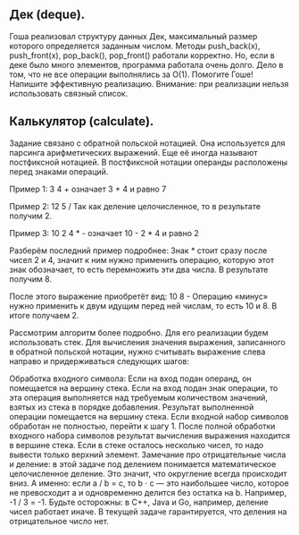 ## Дек (deque).
Гоша реализовал структуру данных Дек, максимальный размер которого определяется заданным числом. Методы push_back(x), push_front(x), pop_back(), pop_front() работали корректно. Но, если в деке было много элементов, программа работала очень долго. Дело в том, что не все операции выполнялись за O(1). Помогите Гоше! Напишите эффективную реализацию. Внимание: при реализации нельзя использовать связный список.

## Калькулятор (сalculate).
Задание связано с обратной польской нотацией. Она используется для парсинга арифметических выражений. Еще её иногда называют постфиксной нотацией. В постфиксной нотации операнды расположены перед знаками операций.

Пример 1: 3 4 + означает 3 + 4 и равно 7

Пример 2: 12 5 / Так как деление целочисленное, то в результате получим 2.

Пример 3: 10 2 4 * - означает 10 - 2 * 4 и равно 2

Разберём последний пример подробнее: Знак * стоит сразу после чисел 2 и 4, значит к ним нужно применить операцию, которую этот знак обозначает, то есть перемножить эти два числа. В результате получим 8.

После этого выражение приобретёт вид: 10 8 - Операцию «минус» нужно применить к двум идущим перед ней числам, то есть 10 и 8. В итоге получаем 2.

Рассмотрим алгоритм более подробно. Для его реализации будем использовать стек. Для вычисления значения выражения, записанного в обратной польской нотации, нужно считывать выражение слева направо и придерживаться следующих шагов:

Обработка входного символа: Если на вход подан операнд, он помещается на вершину стека. Если на вход подан знак операции, то эта операция выполняется над требуемым количеством значений, взятых из стека в порядке добавления. Результат выполненной операции помещается на вершину стека. Если входной набор символов обработан не полностью, перейти к шагу 1. После полной обработки входного набора символов результат вычисления выражения находится в вершине стека. Если в стеке осталось несколько чисел, то надо вывести только верхний элемент. Замечание про отрицательные числа и деление: в этой задаче под делением понимается математическое целочисленное деление. Это значит, что округление всегда происходит вниз. А именно: если a / b = c, то b ⋅ c — это наибольшее число, которое не превосходит a и одновременно делится без остатка на b. Например, -1 / 3 = -1. Будьте осторожны: в C++, Java и Go, например, деление чисел работает иначе. В текущей задаче гарантируется, что деления на отрицательное число нет.

